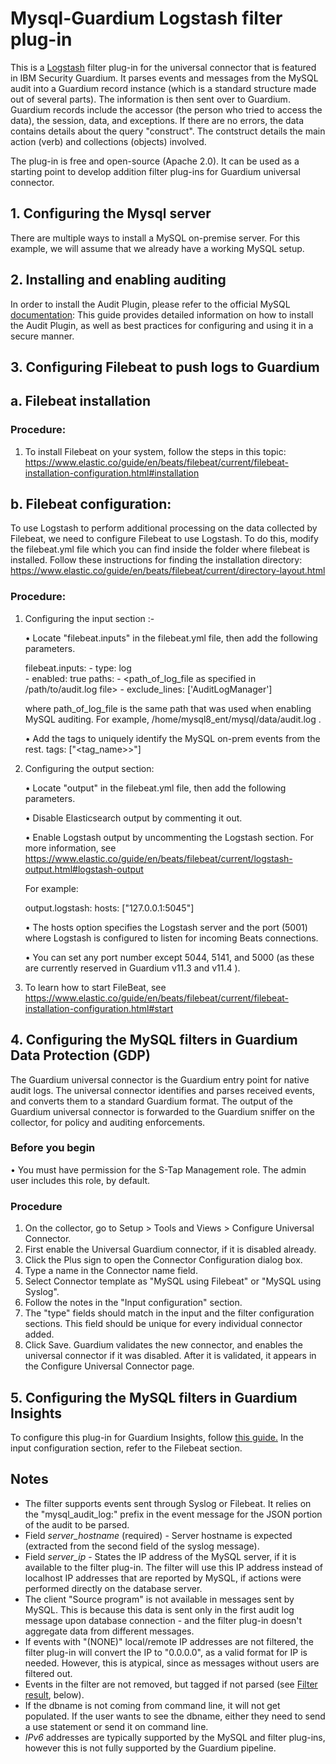 # Mysql-Guardium Logstash filter plug-in
This is a [Logstash](https://github.com/elastic/logstash) filter plug-in for the universal connector that is featured in IBM Security Guardium. It parses events and messages from the MySQL audit into a Guardium record instance (which is a standard structure made out of several parts). The information is then sent over to Guardium. Guardium records include the accessor (the person who tried to access the data), the session, data, and exceptions. If there are no errors, the data contains details about the query "construct". The contstruct details the main action (verb) and collections (objects) involved.

The plug-in is free and open-source (Apache 2.0). It can be used as a starting point to develop addition filter plug-ins for Guardium universal connector.

## 1. Configuring the Mysql server
There are multiple ways to install a MySQL on-premise server. For this example, we will assume that we already have a working MySQL setup.
## 2. Installing and enabling auditing
In order to install the Audit Plugin, please refer to the official MySQL [documentation](https://dev.mysql.com/doc/mysql-secure-deployment-guide/5.7/en/secure-deployment-audit.html):
This guide provides detailed information on how to install the Audit Plugin, as well as best practices for configuring and using it in a secure manner.


## 3. Configuring Filebeat to push logs to Guardium

## a. Filebeat installation

### Procedure:

1. To install Filebeat on your system, follow the steps in this topic:
   https://www.elastic.co/guide/en/beats/filebeat/current/filebeat-installation-configuration.html#installation

## b. Filebeat configuration:

To use Logstash to perform additional processing on the data collected by Filebeat, we need to configure Filebeat to use Logstash. To do this, modify the filebeat.yml file which you can find inside the folder where filebeat is installed. Follow these instructions for finding the installation directory:
https://www.elastic.co/guide/en/beats/filebeat/current/directory-layout.html

### Procedure:

1. Configuring the input section :-

   • Locate "filebeat.inputs" in the filebeat.yml file, then add the following parameters.

   	filebeat.inputs:
   		- type: log   
   		- enabled: true
   	paths:
   		- <path_of_log_file as specified in /path/to/audit.log file>
   		- exclude_lines: ['AuditLogManager']

   where path_of_log_file is the same path that was used when enabling MySQL auditing. For example, /home/mysql8_ent/mysql/data/audit.log .

   • Add the tags to uniquely identify the MySQL on-prem events from the rest.
   tags: ["<tag_name>>"]

2. Configuring the output section:

   	• Locate "output" in the filebeat.yml file, then add the following parameters.

   	• Disable Elasticsearch output by commenting it out.

   	• Enable Logstash output by uncommenting the Logstash section. For more information, see https://www.elastic.co/guide/en/beats/filebeat/current/logstash-output.html#logstash-output

   For example:

   	output.logstash:
   		hosts: ["127.0.0.1:5045"]
   	
   	• The hosts option specifies the Logstash server and the port (5001) where Logstash is configured to listen for incoming Beats connections.

   	• You can set any port number except 5044, 5141, and 5000 (as these are currently reserved in Guardium v11.3 and v11.4 ).

3. To learn how to start FileBeat, see https://www.elastic.co/guide/en/beats/filebeat/current/filebeat-installation-configuration.html#start


## 4. Configuring the MySQL filters in Guardium Data Protection (GDP)

The Guardium universal connector is the Guardium entry point for native audit logs.
The universal connector identifies and parses received events, and converts them to a standard Guardium format.
The output of the Guardium universal connector is forwarded to the Guardium sniffer on the collector, for policy and auditing enforcements.

### Before you begin
• You must have permission for the S-Tap Management role. The admin user includes this role, by default.

### Procedure

1. On the collector, go to Setup > Tools and Views > Configure Universal Connector.
2. First enable the Universal Guardium connector, if it is disabled already.
3. Click the Plus sign to open the Connector Configuration dialog box.
4. Type a name in the Connector name field.
5. Select Connector template as "MySQL using Filebeat" or "MySQL using Syslog".
6. Follow the notes in the  "Input configuration" section.
7. The "type" fields should match in the input and the filter configuration sections. This field should be unique for every individual connector added.
8. Click Save. Guardium validates the new connector, and enables the universal connector if it was disabled. After it is validated, it appears in the Configure Universal Connector page.

## 5. Configuring the MySQL filters in Guardium Insights
To configure this plug-in for Guardium Insights, follow [this guide.](https://github.com/IBM/universal-connectors/blob/main/docs/UC_Configuration_GI.md)
In the input configuration section, refer to the Filebeat section.


## Notes
* The filter supports events sent through Syslog or Filebeat. It relies on the "mysql_audit_log:" prefix in the event message for the JSON portion of the audit to be parsed.
* Field _server_hostname_ (required) - Server hostname is expected (extracted from the second field of the syslog message).
* Field _server_ip_ - States the IP address of the MySQL server, if it is available to the filter plug-in. The filter will use this IP address instead of localhost IP addresses that are reported by MySQL, if actions were performed directly on the database server.
* The client "Source program" is not available in messages sent by MySQL. This is because this data is sent only in the first audit log message upon database connection - and the filter plug-in doesn't aggregate data from different messages.
* If events with "(NONE)" local/remote IP addresses are not filtered, the filter plug-in will convert the IP to "0.0.0.0", as a valid format for IP is needed. However, this is atypical, since as messages without users are filtered out.
* Events in the filter are not removed, but tagged if not parsed (see [Filter result](#filter-result), below).
*  If the dbname is not coming from command line, it will not get populated. If the user wants to see the dbname, either they need to send a use statement or send it on command line.
* *IPv6* addresses are typically supported by the MySQL and filter plug-ins, however this is not fully supported by the Guardium pipeline.
